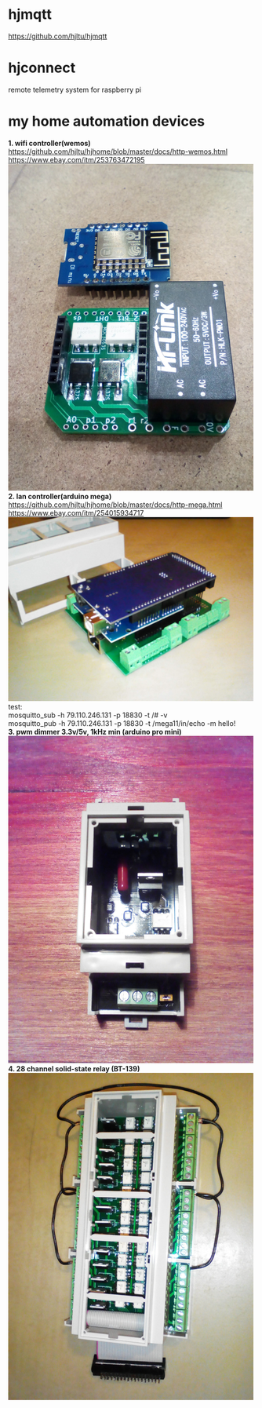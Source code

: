 # hjmqtt
https://github.com/hjltu/hjmqtt

# hjconnect
remote telemetry system  for raspberry pi

# my home automation devices
**1. wifi controller(wemos)** https://github.com/hjltu/hjhome/blob/master/docs/http-wemos.html
<br>https://www.ebay.com/itm/253763472195
<img src="img/wemos.jpg" width="500">
<br>
**2. lan controller(arduino mega)** https://github.com/hjltu/hjhome/blob/master/docs/http-mega.html
<br>https://www.ebay.com/itm/254015934717
<img src="img/mega.jpg" width="500">
test: 
<br>mosquitto_sub -h 79.110.246.131 -p 18830 -t /# -v
<br>mosquitto_pub -h 79.110.246.131 -p 18830 -t /mega11/in/echo -m hello!
<br>
**3. pwm dimmer 3.3v/5v, 1kHz min (arduino pro mini)**
<img src="img/pwm-dimmer.jpg" width="500">
<br>
**4. 28 channel solid-state relay (BT-139)**
<img src="img/28-channel.jpg" width="500">
